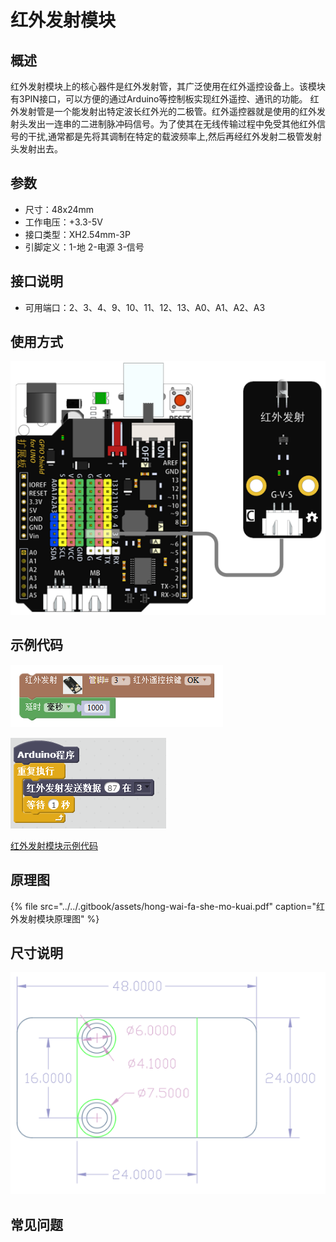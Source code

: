 # 红外发射模块

## 概述

红外发射模块上的核心器件是红外发射管，其广泛使用在红外遥控设备上。该模块有3PIN接口，可以方便的通过Arduino等控制板实现红外遥控、通讯的功能。 红外发射管是一个能发射出特定波长红外光的二极管。红外遥控器就是使用的红外发射头发出一连串的二进制脉冲码信号。为了使其在无线传输过程中免受其他红外信号的干扰,通常都是先将其调制在特定的载波频率上,然后再经红外发射二极管发射头发射出去。

## 参数

* 尺寸：48x24mm
* 工作电压：+3.3-5V
* 接口类型：XH2.54mm-3P
* 引脚定义：1-地 2-电源 3-信号

## 接口说明

* 可用端口：2、3、4、9、10、11、12、13、A0、A1、A2、A3

## 使用方式

![](../../.gitbook/assets/arduino-30.png)

## 示例代码

![](../../.gitbook/assets/arduino-76.png)

![](../../.gitbook/assets/arduino-55.png)

[红外发射模块示例代码](http://www.haohaodada.com/show.php?id=956377)

## 原理图

{% file src="../../.gitbook/assets/hong-wai-fa-she-mo-kuai.pdf" caption="红外发射模块原理图" %}

## 尺寸说明

![](../../.gitbook/assets/arduino-01.png)

## 常见问题

